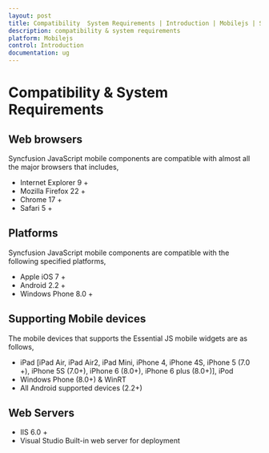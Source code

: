 ```yaml
---
layout: post
title: Compatibility  System Requirements | Introduction | Mobilejs | Syncfusion
description: compatibility & system requirements
platform: Mobilejs
control: Introduction
documentation: ug
---
```


# Compatibility & System Requirements

## Web browsers

Syncfusion JavaScript mobile components are compatible with almost all the major browsers that includes, 

* Internet Explorer 9 +
* Mozilla Firefox 22 +
* Chrome 17 +
* Safari 5 +

## Platforms


Syncfusion JavaScript mobile components are compatible with the following specified platforms,

* Apple iOS 7 +
* Android 2.2 +
* Windows Phone 8.0 +

## Supporting Mobile devices


The mobile devices that supports the Essential JS mobile widgets are as follows,

* iPad [iPad Air, iPad Air2, iPad Mini, iPhone 4, iPhone 4S, iPhone 5 (7.0 +), iPhone 5S (7.0+), iPhone 6 (8.0+), iPhone 6 plus (8.0+)], iPod
* Windows Phone (8.0+) & WinRT
* All Android supported devices (2.2+)

## Web Servers

* IIS 6.0 +
* Visual Studio Built-in web server for deployment
